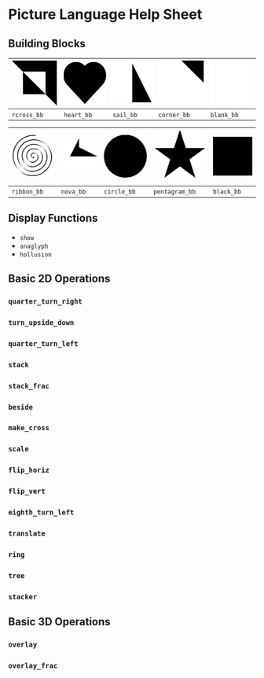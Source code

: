# Picture Language Help Sheet

## Building Blocks

| ![](images/bb/rcross_bb.png) | ![](images/bb/heart_bb.png) | ![](images/bb/sail_bb.png) | ![](images/bb/corner_bb.png) | ![](images/bb/blank_bb.png) |
| -- | -- | -- | -- | -- |
| `rcross_bb` | `heart_bb` | `sail_bb` | `corner_bb` | `blank_bb` | 

| ![](images/bb/ribbon_bb.png) | ![](images/bb/nova_bb.png) | ![](images/bb/circle_bb.png) | ![](images/bb/pentagram_bb.png) |  ![](images/bb/black_bb.png) |
| -- | -- | -- | -- | -- |
| `ribbon_bb` | `nova_bb` | `circle_bb` | `pentagram_bb` | `black_bb` |


## Display Functions

- `show`
- `anaglyph`
- `hollusion`

## Basic 2D Operations

### `quarter_turn_right`

### `turn_upside_down`

### `quarter_turn_left`

### `stack`

### `stack_frac`

### `beside`

### `make_cross`

### `scale`

### `flip_horiz`

### `flip_vert`

### `eighth_turn_left`

### `translate`

### `ring`

### `tree`

### `stacker`

## Basic 3D Operations

### `overlay`

### `overlay_frac`
